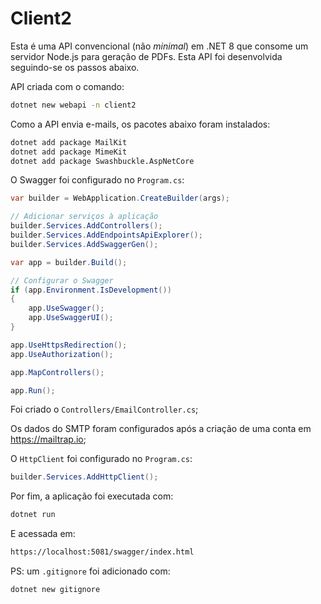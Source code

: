 # Client2

Esta é uma API convencional (não _minimal_) em .NET 8 que consome um servidor Node.js para geração de PDFs. Esta API foi desenvolvida seguindo-se os passos abaixo.

API criada com o comando:

```bash
dotnet new webapi -n client2
```

Como a API envia e-mails, os pacotes abaixo foram instalados:

```bash
dotnet add package MailKit
dotnet add package MimeKit
dotnet add package Swashbuckle.AspNetCore
```

O Swagger foi configurado no `Program.cs`:

```csharp
var builder = WebApplication.CreateBuilder(args);

// Adicionar serviços à aplicação
builder.Services.AddControllers();
builder.Services.AddEndpointsApiExplorer();
builder.Services.AddSwaggerGen();

var app = builder.Build();

// Configurar o Swagger
if (app.Environment.IsDevelopment())
{
    app.UseSwagger();
    app.UseSwaggerUI();
}

app.UseHttpsRedirection();
app.UseAuthorization();

app.MapControllers();

app.Run();
```

Foi criado o `Controllers/EmailController.cs`;

Os dados do SMTP foram configurados após a criação de uma conta em https://mailtrap.io;

O `HttpClient` foi configurado no `Program.cs`:

```csharp
builder.Services.AddHttpClient();
```

Por fim, a aplicação foi executada com:

```bash
dotnet run
```

E acessada em:

```bash
https://localhost:5081/swagger/index.html
```

PS: um `.gitignore` foi adicionado com:

```bash
dotnet new gitignore
```
